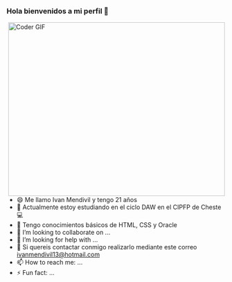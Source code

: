 ### Hola bienvenidos a mi perfil 👋

<img align="right" src="https://media.giphy.com/media/SWoSkN6DxTszqIKEqv/giphy.gif" alt="Coder GIF" width="500" height="400">

- 😄 Me llamo Ivan Mendivil y tengo 21 años
- 🔭 Actualmente estoy estudiando en el ciclo DAW en el CIPFP de Cheste💻
- 🎲 Tengo conocimientos básicos de HTML, CSS y Oracle
- 👯 I’m looking to collaborate on ...
- 🤔 I’m looking for help with ...
- 💬 Si quereis contactar conmigo realizarlo mediante este correo ivanmendivil13@hotmail.com
- 📫 How to reach me: ...
- ⚡ Fun fact: ...
<br>
